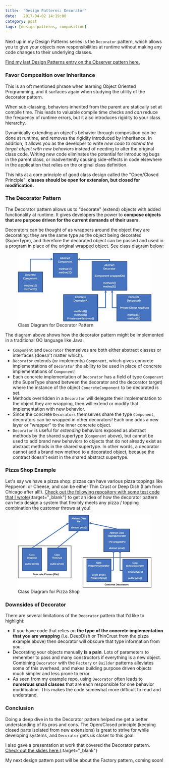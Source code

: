 ```yaml
---
title:  "Design Patterns: Decorator"
date:   2017-04-02 14:19:00
category: post
tags: [design-patterns, composition]
---
```


Next up in my Design Patterns series is the `Decorator` pattern, which allows you to give your objects new responsibilities at runtime without making any code changes to their underlying classes.

[Find my last Design Patterns entry on the Observer pattern here.][observer]

### Favor Composition over Inheritance

This is an oft mentioned phrase when learning Object Oriented Programming, and it surfaces again when studying the utility of the decorator pattern.

When sub-classing, behaviors inherited from the parent are statically set at compile time. This leads to valuable compile time checks and *can* reduce the frequency of runtime errors, but it also introduces rigidity to your class hierarchy.

Dynamically extending an object's behavior through composition can be done at runtime, and removes the rigidity introduced by inheritance. In addition, it allows you as the developer to write *new code to extend the target object with new behaviors* instead of needing to alter the original class code. Writing new code eliminates the potential for introducing bugs in the parent class, or inadvertently causing side-effects in code elsewhere in the application that relies on the original class definition.

This hits at a core principle of good class design called the "Open/Closed Principle": **classes should be open for extension, but closed for modification.**

### The Decorator Pattern

The Decorator pattern allows us to "decorate" (extend) objects with added functionality at runtime. It gives developers the power to **compose objects that are purpose driven for the current demands of their users**.

Decorators can be thought of as wrappers around the object they are decorating: they are the same type as the object being decorated (SuperType), and therefore the decorated object can be passed and used in a program in place of the original wrapped object. See class diagram below:

<figure>
  <img src="/assets/images/DecoratorClassDiagram.jpg">
  <figcaption>Class Diagram for Decorator Pattern</figcaption>
</figure>

 The diagram above shows how the decorator pattern might be implemented in a traditional OO language like Java.

 - `Component` and `Decorator` themselves are both either abstract classes or interfaces (doesn't matter which).
 - `Decorator` extends (or implements) `Component`, which gives concrete implementations of `Decorator` the ability to be used in place of concrete implementations of `Component`!
 - Each concrete implementation of `Decorator` has a field of type `Component` (the SuperType shared between the decorator and the decorator target) where the instance of the object `ConcreteComponent` to be decorated is set.
 - Methods overridden in a `Decorator` will delegate their implementation to the object they are wrapping, then will extend or modify that implementation with new behavior.
 - Since the concrete `Decorators` themselves share the type `Component`, decorators can be wrapped in other decorators! Each one adds a new layer or "wrapper" to the inner concrete object.
 - `Decorator` is useful for *extending* behaviors exposed as abstract methods by the shared supertype (`Component` above), but cannot be used to add brand new behaviors to objects that do not already exist as abstract methods in the shared supertype. In other words, a decorator cannot add a brand new method to a decorated object, because the contract doesn't exist in the shared abstract supertype.

### Pizza Shop Example

Let's say we have a pizza shop: pizzas can have various pizza toppings like Pepperoni or Cheese, and can be either Thin Crust or Deep Dish (I am from Chicago after all!). [Check out the following repository with some test code that I wrote][test]{:target="_blank"} to get an idea of how the decorator pattern can help design a system that flexibly meets any pizza / topping combination the customer throws at you!

<figure>
  <img src="/assets/images/PizzaClassDiagram.jpg">
  <figcaption>Class Diagram for Pizza Shop</figcaption>
</figure>

### Downsides of Decorator

There are several limitations of the `Decorator` pattern that I'd like to highlight:

- If you have code that relies on **the type of the concrete implementation that you are wrapping** (i.e. DeepDish or ThinCrust from the pizza example above) then decorator will obscure that type information from you.
- Decorating your objects manually **is a pain**. Lots of parameters to remember to pass and many constructors if everything is a new object. Combining `Decorator` with the `Factory` or `Builder` patterns alleviates some of this overhead, and makes building purpose driven objects much simpler and less prone to error.
- As seen from my example repo, using `Decorator` often leads to **numerous small classes** that are each responsible for one behavior modification. This makes the code somewhat more difficult to read and understand.

### Conclusion

Doing a deep dive in to the Decorator pattern helped me get a better understanding of its pros and cons. The Open/Closed principle (keeping closed parts isolated from new extensions) is great to strive for while developing systems, and `Decorator` gets us closer to this goal.

I also gave a presentation at work that covered the Decorator pattern. [Check out the slides here.][slides]{:target="_blank"}

My next design pattern post will be about the Factory pattern, coming soon!

[observer]: /posts/2016-10-25-observer/
[test]: https://github.com/bambielli/DecoratorExample
[slides]: /downloads/Decorator-Presentation-04-03-17.pdf